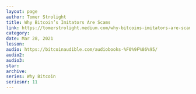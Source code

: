 ```yaml
---
layout: page
author: Tomer Strolight
title: Why Bitcoin’s Imitators Are Scams
link: https://tomerstrolight.medium.com/why-bitcoins-imitators-are-scams-e38fab4c78ba
category: 
date: Mar 28, 2021
lesson: 
audio: https://bitcoinaudible.com/audiobooks-%F0%9F%86%95/
audio2: 
audio3: 
star: 
archive: 
series: Why Bitcoin
seriesnr: 11
---
```

